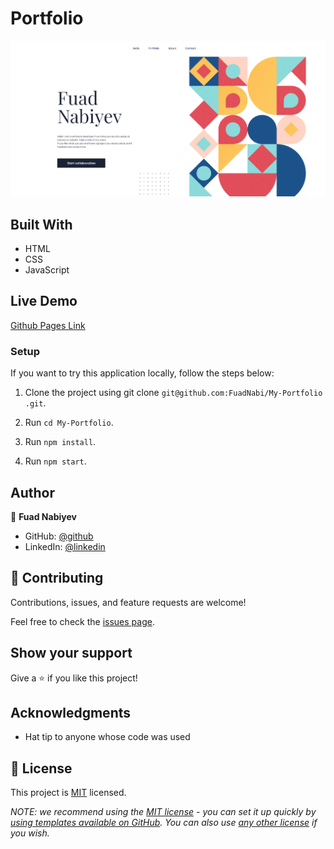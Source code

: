 # Portfolio
![screenshot](Screenshot.png)


## Built With

- HTML
- CSS
- JavaScript


## Live Demo

[Github Pages Link](https://fuadnabi.github.io/My-Portfolio/)


### Setup
If you want to try this application locally, follow the steps below:

1. Clone the project using git clone `git@github.com:FuadNabi/My-Portfolio
.git`.

2. Run `cd My-Portfolio`.

3. Run `npm install`.

4. Run `npm start`.



## Author

👤 **Fuad Nabiyev**

- GitHub: [@github](https://github.com/FuadNabi)
- LinkedIn: [@linkedin](https://www.linkedin.com/in/fuad-nabiyev/)

## 🤝 Contributing

Contributions, issues, and feature requests are welcome!

Feel free to check the [issues page](https://github.com/FuadNabi/My-Portfolio/issues).

## Show your support

Give a ⭐️ if you like this project!


## Acknowledgments

- Hat tip to anyone whose code was used

## 📝 License

This project is [MIT](https://github.com/FuadNabi/My-Portfolio/blob/highlight/LICENSE) licensed.

_NOTE: we recommend using the [MIT license](https://choosealicense.com/licenses/mit/) - you can set it up quickly by [using templates available on GitHub](https://docs.github.com/en/communities/setting-up-your-project-for-healthy-contributions/adding-a-license-to-a-repository). You can also use [any other license](https://choosealicense.com/licenses/) if you wish._
